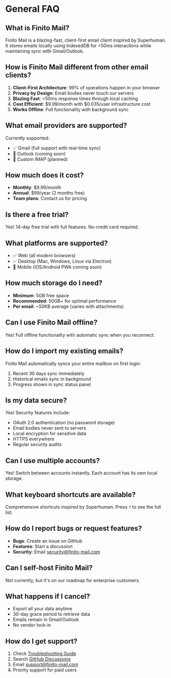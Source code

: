 # General FAQ

## What is Finito Mail?

Finito Mail is a blazing-fast, client-first email client inspired by Superhuman. It stores emails locally using IndexedDB for <50ms interactions while maintaining sync with Gmail/Outlook.

## How is Finito Mail different from other email clients?

1. **Client-First Architecture**: 99% of operations happen in your browser
2. **Privacy by Design**: Email bodies never touch our servers
3. **Blazing Fast**: <50ms response times through local caching
4. **Cost Efficient**: $9.99/month with $0.035/user infrastructure cost
5. **Works Offline**: Full functionality with background sync

## What email providers are supported?

Currently supported:
- ✅ Gmail (full support with real-time sync)
- 🚧 Outlook (coming soon)
- 🚧 Custom IMAP (planned)

## How much does it cost?

- **Monthly**: $9.99/month
- **Annual**: $99/year (2 months free)
- **Team plans**: Contact us for pricing

## Is there a free trial?

Yes! 14-day free trial with full features. No credit card required.

## What platforms are supported?

- ✅ Web (all modern browsers)
- ✅ Desktop (Mac, Windows, Linux via Electron)
- 🚧 Mobile (iOS/Android PWA coming soon)

## How much storage do I need?

- **Minimum**: 5GB free space
- **Recommended**: 50GB+ for optimal performance
- **Per email**: ~50KB average (varies with attachments)

## Can I use Finito Mail offline?

Yes! Full offline functionality with automatic sync when you reconnect.

## How do I import my existing emails?

Finito Mail automatically syncs your entire mailbox on first login:
1. Recent 30 days sync immediately
2. Historical emails sync in background
3. Progress shown in sync status panel

## Is my data secure?

Yes! Security features include:
- OAuth 2.0 authentication (no password storage)
- Email bodies never sent to servers
- Local encryption for sensitive data
- HTTPS everywhere
- Regular security audits

## Can I use multiple accounts?

Yes! Switch between accounts instantly. Each account has its own local storage.

## What keyboard shortcuts are available?

Comprehensive shortcuts inspired by Superhuman. Press `?` to see the full list.

## How do I report bugs or request features?

- **Bugs**: Create an issue on GitHub
- **Features**: Start a discussion
- **Security**: Email security@finito-mail.com

## Can I self-host Finito Mail?

Not currently, but it's on our roadmap for enterprise customers.

## What happens if I cancel?

- Export all your data anytime
- 30-day grace period to retrieve data
- Emails remain in Gmail/Outlook
- No vendor lock-in

## How do I get support?

1. Check [Troubleshooting Guide](../README.md)
2. Search [GitHub Discussions](https://github.com/finito-mail/discussions)
3. Email support@finito-mail.com
4. Priority support for paid users